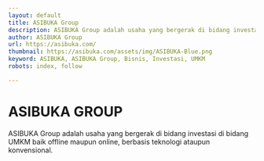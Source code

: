 ```yaml
---
layout: default
title: ASIBUKA Group
description: ASIBUKA Group adalah usaha yang bergerak di bidang investasi di bidang UMKM baik offline maupun online, berbasis teknologi ataupun konvensional.
author: ASIBUKA Group
url: https://asibuka.com/
thumbnail: https://asibuka.com/assets/img/ASIBUKA-Blue.png
keyword: ASIBUKA, ASIBUKA Group, Bisnis, Investasi, UMKM
robots: index, follow

---
```

# ASIBUKA GROUP
ASIBUKA Group adalah usaha yang bergerak di bidang investasi di bidang UMKM baik offline maupun online, berbasis teknologi ataupun konvensional.
